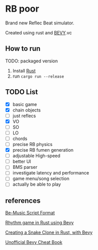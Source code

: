 # RB poor
Brand new Reflec Beat simulator.

Created using rust and [BEVY](https://bevyengine.org/).vc 

## How to run
TODO: packaged version

1. Install [Rust](https://www.rust-lang.org/tools/install)
2. run `cargo run --release`

## TODO List
- [x] basic game
- [x] chain objects
- [ ] just reflecs
- [x] VO
- [ ] SO
- [ ] LO
- [ ] chords
- [ ] precise RB physics
- [x] precise RB fumen generation
- [ ] adjustable High-speed
- [ ] better UI
- [ ] BMS parser
- [ ] investigate latency and performance
- [ ] game menu/song selection
- [ ] actually be able to play

## references
[Be-Music Script Format](https://fileformats.fandom.com/wiki/Be-Music_Script)

[Rhythm game in Rust using Bevy](https://caballerocoll.com/blog/bevy-rhythm-game/)

[Creating a Snake Clone in Rust, with Bevy](https://mbuffett.com/posts/bevy-snake-tutorial/)

[Unofficial Bevy Cheat Book](https://bevy-cheatbook.github.io/)
